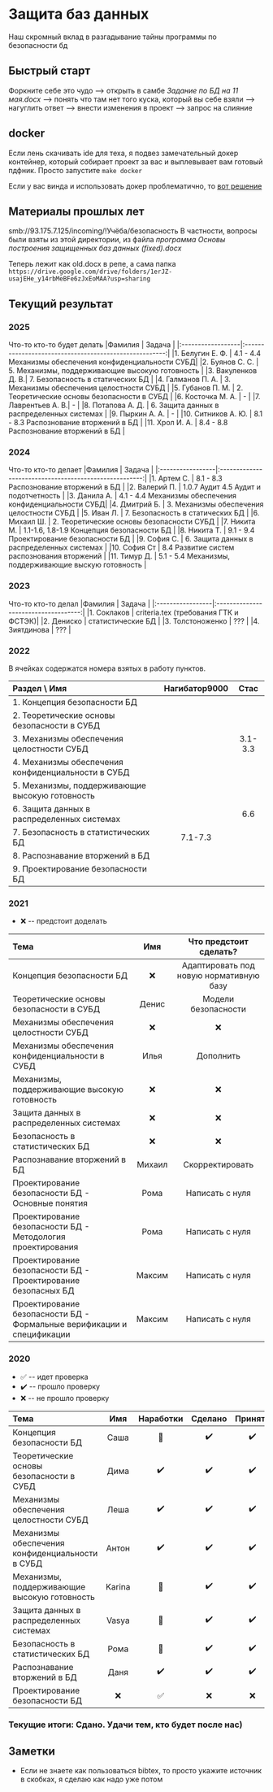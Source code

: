 # Защита баз данных

Наш скромный вклад в разгадывание тайны программы по безопасности бд

## Быстрый старт

Форкните себе это чудо --> открыть в самбе *Задание по БД на 11 мая.docx* --> понять что там нет того куска, который вы себе взяли --> нагуглить ответ --> внести изменения в проект --> запрос на слияние

## docker

Если лень скачивать ide для теха, я подвез замечательный докер контейнер, который собирает проект за вас и выплевывает вам готовый пдфник. Просто запустите `make docker`

Если у вас винда и использовать докер проблематично, то [вот решение](https://ubuntu.com/tutorials/tutorial-install-ubuntu-desktop#1-overview)

## Материалы прошлых лет

smb://93.175.7.125/incoming/!Учёба/безопасность
В частности, вопросы были взяты из этой директории, из файла *программа Основы построения защищенных баз данных (fixed).docx*

Теперь лежит как old.docx в репе, а сама папка ```https://drive.google.com/drive/folders/1erJZ-usajEHe_y14rbMeBFe6zJxEoMAA?usp=sharing```

## Текущий результат

### 2025

Что-то кто-то будет делать
|Фамилия            |  Задача                                                |
|:------------------|:------------------------------------------------------:|
|1. Белугин Е. Ф.   | 4.1 - 4.4 Механизмы обеспечения конфиденциальности СУБД|
|2. Буянов С. С.    | 5. Механизмы, поддерживающие высокую готовность        |
|3. Вакуленков Д. В.| 7. Безопасность в статических БД                       |
|4. Галманов П. А.  | 3. Механизмы обеспечения целостности  СУБД             |
|5. Губанов П. М.   | 2. Теоретические основы безопасности в СУБД            |
|6. Косточка М. А.  | -                                                      |
|7. Лаврентьев А. В.| -                                                      |
|8. Потапова А. Д.  | 6. Защита данных в распределенных системах             |
|9. Пыркин А. А.    | -                                                      |
|10. Ситников А. Ю. | 8.1 - 8.3 Распознование вторжений в БД                 |
|11. Хрол И. А.     | 8.4 - 8.8  Распознование вторжений в БД                |



### 2024

Что-то кто-то делает
|Фамилия           |  Задача                                                |
|:-----------------|:------------------------------------------------------:|
|1. Артем С.       | 8.1 - 8.3 Распознование вторжений в БД                 |
|2. Валерий П.     | 1.0.7 Аудит 4.5 Аудит и подотчетность                  |
|3. Данила А.      | 4.1 - 4.4 Механизмы обеспечения конфиденциальности СУБД|
|4. Дмитрий Б.     | 3. Механизмы обеспечения целостности  СУБД             |
|5. Иван Л.        | 7. Безопасность в статических БД                       |
|6. Михаил Ш.      | 2. Теоретические основы безопасности СУБД              |
|7. Никита М.      | 1.1-1.6, 1.8-1.9 Концепция безопасности БД             |
|8. Никита Т.      | 9.1 - 9.4 Проектирование безопасности БД               |
|9. София С.       | 6. Защита данных в распределенных системах             |
|10. София Ст      | 8.4 Развитие систем распознования вторжений            |
|11. Тимур Д.      | 5.1 - 5.4 Механизмы, поддерживающие выскую готовность  |


### 2023

Что-то кто-то делал
|Фамилия           |  Задача                              |
|:-----------------|:------------------------------------:|
|1. Соклаков       | criteria.tex (требования ГТК и ФСТЭК)|
|2. Дениско        | статистические БД                    |
|3. Толстоноженко  |                 ???                  |
|4. Зиятдинова     |                 ???                  |

### 2022

В ячейках содержатся номера взятых в работу пунктов.

| Раздел \ Имя                                       | Нагибатор9000 | Стас    |
|:---------------------------------------------------|:-------------:|:-------:|
| 1. Концепция безопасности БД                       |               |         |
| 2. Теоретические основы безопасности в СУБД        |               |         |
| 3. Механизмы обеспечения целостности СУБД          |               | 3.1-3.3 |
| 4. Механизмы обеспечения конфиденциальности в СУБД |               |         |
| 5. Механизмы, поддерживающие высокую готовность    |               |         |
| 6. Защита данных в распределенных системах         |               |   6.6   |
| 7. Безопасность в статистических БД                | 7.1-7.3       |         |
| 8. Распознавание вторжений в БД                    |               |         |
| 9. Проектирование безопасности БД                  |               |         |

### 2021

* :x: -- предстоит доделать

| Тема | Имя | Что предстоит сделать? |
| :--- | :-: | :--------------------: |
| Концепция безопасности БД                       | :x: | Адаптировать под новую нормативную базу |
| Теоретические основы безопасности в СУБД        | Денис | Модели безопасности |
| Механизмы обеспечения целостности СУБД          | :x: | :x: |
| Механизмы обеспечения конфиденциальности в СУБД | Илья | Дополнить |
| Механизмы, поддерживающие высокую готовность    | :x: | :x: |
| Защита данных в распределенных системах         | :x: | :x: |
| Безопасность в статистических БД                | :x: | :x: |
| Распознавание вторжений в БД                    | Михаил | Скорректировать |
| Проектирование безопасности БД - Основные понятия | Рома | Написать с нуля |
| Проектирование безопасности БД - Методология проектирования | Рома | Написать с нуля |
| Проектирование безопасности БД - Проектирование безопасных БД | Максим | Написать с нуля |
| Проектирование безопасности БД - Формальные верификации и спецификации | Максим | Написать с нуля |

### 2020

* :white_check_mark: -- идет проверка
* :heavy_check_mark: -- прошло проверку
* :x: -- не прошло проверку

| Тема | Имя | Наработки | Сделано | Принято |
| :--- | :-: | :--------:| :-----: | :-----: |
| Концепция безопасности БД                       | Саша | :poop: | :heavy_check_mark: | :heavy_check_mark: |
| Теоретические основы безопасности в СУБД        | Дима | :heavy_check_mark: | :heavy_check_mark: | :heavy_check_mark: |
| Механизмы обеспечения целостности СУБД          | Леша | :heavy_check_mark: | :heavy_check_mark: | :heavy_check_mark: |
| Механизмы обеспечения конфиденциальности в СУБД | Антон | :heavy_check_mark: | :heavy_check_mark: | :heavy_check_mark: |
| Механизмы, поддерживающие высокую готовность    | Karina | :poop: | :heavy_check_mark: | :heavy_check_mark: |
| Защита данных в распределенных системах         | Vasya | :poop: | :heavy_check_mark: | :heavy_check_mark: |
| Безопасность в статистических БД                | Рома | :poop: | :heavy_check_mark: | :heavy_check_mark: |
| Распознавание вторжений в БД                    | Даня | :heavy_check_mark: | :heavy_check_mark: | :heavy_check_mark: |
| Проектирование безопасности БД                  | :x: | :white_check_mark: | :x: | :x: |

### Текущие итоги: Сдано. Удачи тем, кто будет после нас)

## Заметки

* Если не знаете как пользоваться bibtex, то просто укажите источник в скобках, я сделаю как надо уже потом
